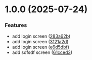 # 1.0.0 (2025-07-24)

### Features

* add login screen ([283a62b](https://github.com/chetan-speck/express-backend-template/commit/283a62bb781a7a5c8dc6ed9409c50144b62e8f40))
* add login screen ([3121a2d](https://github.com/chetan-speck/express-backend-template/commit/3121a2de1b047b8f9f2908dedd10c1e7b073f281))
* add login screen ([e6d5dbf](https://github.com/chetan-speck/express-backend-template/commit/e6d5dbf840993c866c27c7efa15278b4a68abba5))
* add sdfsdf screen ([61cced3](https://github.com/chetan-speck/express-backend-template/commit/61cced31ef4382081e8553975e374b11b158bb17))
